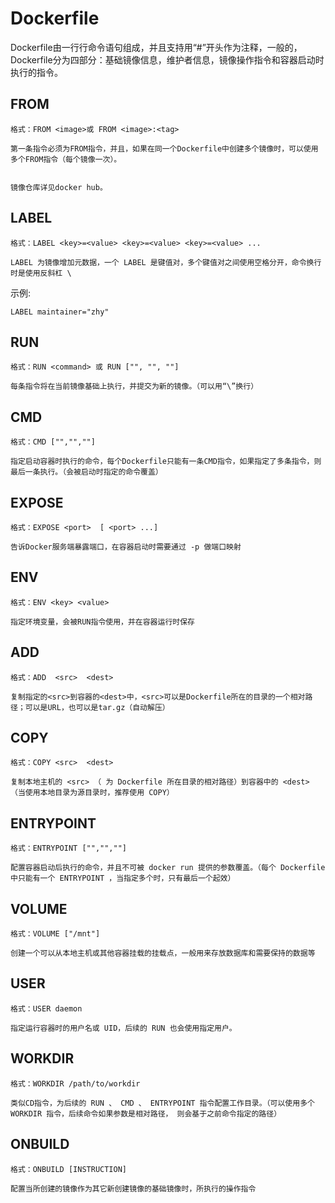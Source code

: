 # Dockerfile

Dockerfile由一行行命令语句组成，并且支持用“#”开头作为注释，一般的，Dockerfile分为四部分：基础镜像信息，维护者信息，镜像操作指令和容器启动时执行的指令。

## FROM

```
格式：FROM <image>或 FROM <image>:<tag>

第一条指令必须为FROM指令，并且，如果在同一个Dockerfile中创建多个镜像时，可以使用多个FROM指令（每个镜像一次）。


镜像仓库详见docker hub。
```

## LABEL

```
格式：LABEL <key>=<value> <key>=<value> <key>=<value> ...

LABEL 为镜像增加元数据，一个 LABEL 是键值对，多个键值对之间使用空格分开，命令换行时是使用反斜杠 \
```

示例:

```
LABEL maintainer="zhy"
```

## RUN

```
格式：RUN <command> 或 RUN ["", "", ""]

每条指令将在当前镜像基础上执行，并提交为新的镜像。（可以用“\”换行）
```

## CMD

```
格式：CMD ["","",""]

指定启动容器时执行的命令，每个Dockerfile只能有一条CMD指令，如果指定了多条指令，则最后一条执行。（会被启动时指定的命令覆盖）
```

## EXPOSE

```
格式：EXPOSE <port>  [ <port> ...]

告诉Docker服务端暴露端口，在容器启动时需要通过 -p 做端口映射
```

## ENV

```
格式：ENV <key> <value>

指定环境变量，会被RUN指令使用，并在容器运行时保存
```

## ADD

```
格式：ADD  <src>  <dest>

复制指定的<src>到容器的<dest>中，<src>可以是Dockerfile所在的目录的一个相对路径；可以是URL，也可以是tar.gz（自动解压）
```

## COPY

```
格式：COPY <src>  <dest>

复制本地主机的 <src> （ 为 Dockerfile 所在目录的相对路径）到容器中的 <dest> （当使用本地目录为源目录时，推荐使用 COPY）
```

## ENTRYPOINT

```
格式：ENTRYPOINT ["","",""]

配置容器启动后执行的命令，并且不可被 docker run 提供的参数覆盖。（每个 Dockerfile 中只能有一个 ENTRYPOINT ，当指定多个时，只有最后一个起效）
```

## VOLUME

```
格式：VOLUME ["/mnt"]

创建一个可以从本地主机或其他容器挂载的挂载点，一般用来存放数据库和需要保持的数据等
```

## USER

```
格式：USER daemon

指定运行容器时的用户名或 UID，后续的 RUN 也会使用指定用户。
```

## WORKDIR

```
格式：WORKDIR /path/to/workdir

类似CD指令，为后续的 RUN 、 CMD 、 ENTRYPOINT 指令配置工作目录。（可以使用多个 WORKDIR 指令，后续命令如果参数是相对路径， 则会基于之前命令指定的路径）
```

## ONBUILD

```
格式：ONBUILD [INSTRUCTION]

配置当所创建的镜像作为其它新创建镜像的基础镜像时，所执行的操作指令
```
